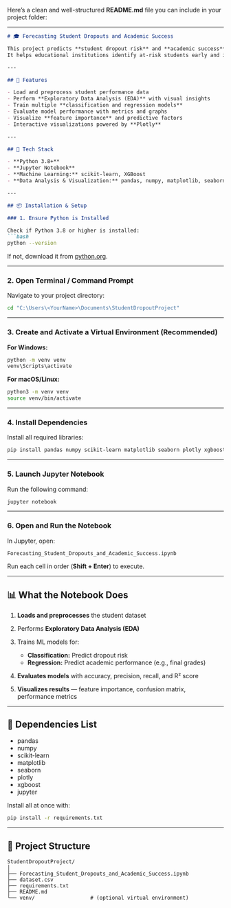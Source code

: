 Here’s a clean and well-structured **README.md** file you can include in your project folder:

---

````markdown
# 🎓 Forecasting Student Dropouts and Academic Success

This project predicts **student dropout risk** and **academic success** using data-driven machine learning models.  
It helps educational institutions identify at-risk students early and improve academic outcomes through actionable insights.

---

## 🚀 Features

- Load and preprocess student performance data  
- Perform **Exploratory Data Analysis (EDA)** with visual insights  
- Train multiple **classification and regression models**  
- Evaluate model performance with metrics and graphs  
- Visualize **feature importance** and predictive factors  
- Interactive visualizations powered by **Plotly**

---

## 🧠 Tech Stack

- **Python 3.8+**
- **Jupyter Notebook**
- **Machine Learning:** scikit-learn, XGBoost  
- **Data Analysis & Visualization:** pandas, numpy, matplotlib, seaborn, plotly

---

## 📦 Installation & Setup

### 1. Ensure Python is Installed

Check if Python 3.8 or higher is installed:
```bash
python --version
````

If not, download it from [python.org](https://www.python.org/downloads/).

---

### 2. Open Terminal / Command Prompt

Navigate to your project directory:

```bash
cd "C:\Users\<YourName>\Documents\StudentDropoutProject"
```

---

### 3. Create and Activate a Virtual Environment (Recommended)

**For Windows:**

```bash
python -m venv venv
venv\Scripts\activate
```

**For macOS/Linux:**

```bash
python3 -m venv venv
source venv/bin/activate
```

---

### 4. Install Dependencies

Install all required libraries:

```bash
pip install pandas numpy scikit-learn matplotlib seaborn plotly xgboost jupyter
```

---

### 5. Launch Jupyter Notebook

Run the following command:

```bash
jupyter notebook
```

---

### 6. Open and Run the Notebook

In Jupyter, open:

```
Forecasting_Student_Dropouts_and_Academic_Success.ipynb
```

Run each cell in order (**Shift + Enter**) to execute.

---

## 📊 What the Notebook Does

1. **Loads and preprocesses** the student dataset
2. Performs **Exploratory Data Analysis (EDA)**
3. Trains ML models for:

   * **Classification:** Predict dropout risk
   * **Regression:** Predict academic performance (e.g., final grades)
4. **Evaluates models** with accuracy, precision, recall, and R² score
5. **Visualizes results** — feature importance, confusion matrix, performance metrics

---

## 🧩 Dependencies List

* pandas
* numpy
* scikit-learn
* matplotlib
* seaborn
* plotly
* xgboost
* jupyter

Install all at once with:

```bash
pip install -r requirements.txt
```

---

## 📁 Project Structure

```
StudentDropoutProject/
│
├── Forecasting_Student_Dropouts_and_Academic_Success.ipynb
├── dataset.csv
├── requirements.txt
├── README.md
└── venv/                  # (optional virtual environment)
```


